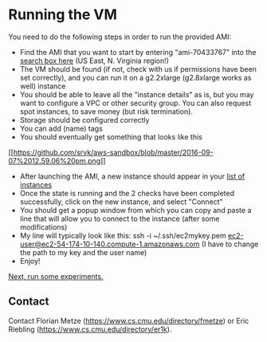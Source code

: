 # Running the VM

You need to do the following steps in order to run the provided AMI:

- Find the AMI that you want to start by entering "ami-70433767" into the [search box here](https://console.aws.amazon.com/ec2/v2/home?region=us-east-1#LaunchInstanceWizard:) (US East, N. Virginia region!)
- The VM should be found (if not, check with us if permissions have been set correctly), and you can run it on a g2.2xlarge (g2.8xlarge works as well) instance
- You should be able to leave all the "instance details" as is, but you may want to configure a VPC or other security group. You can also request spot instances, to save money (but risk termination).
- Storage should be configured correctly
- You can add (name) tags
- You should eventually get something that looks like this

[[https://github.com/srvk/aws-sandbox/blob/master/2016-09-07%2012.59.06%20pm.png]]

- After launching the AMI, a new instance should appear in your [list of instances](https://console.aws.amazon.com/ec2/v2/home?region=us-east-1#Instances:sort=instanceState)
- Once the state is running and the 2 checks have been completed successfully, click on the new instance, and select "Connect"
- You should get a popup window from which you can copy and paste a line that will allow you to connect to the instance (after some modifications)
- My line will typically look like this: ssh -i ~/.ssh/ec2mykey.pem ec2-user@ec2-54-174-10-140.compute-1.amazonaws.com (I have to change the path to my key and the user name)
- Enjoy!

[Next, run some experiments.](IS2016-Experiments.md)

## Contact

Contact Florian Metze (<https://www.cs.cmu.edu/directory/fmetze>) or 
Eric Riebling (<https://www.cs.cmu.edu/directory/er1k>).
